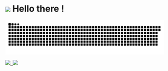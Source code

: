 <h1><img src="https://emojis.slackmojis.com/emojis/images/1544200527/5029/hello_there.gif?1544200527" width="30"/> Hello there !</h1>

![Snake animation](https://github.com/gabrielrom/gabrielrom/blob/output/github-contribution-grid-snake.svg)

<!-- 
[![Anurag's GitHub stats](https://github-readme-stats.vercel.app/api?username=gabrielrom&show_icons=true&theme=dracula)](https://github.com/gabrielrom/github-readme-stats) 
[![Top Langs](https://github-readme-stats.vercel.app/api/top-langs/?username=gabrielrom&theme=dracula&layout=compact)](https://github.com/gabrielrom/github-readme-stats) -->

<p>
  <a href="https://github.com/gabrielrom">
    <img height="180em" src="https://github-readme-stats.vercel.app/api?username=gabrielrom&show_icons=true&theme=dracula"/>&nbsp
    <img height="180em" src="https://github-readme-stats.vercel.app/api/top-langs/?username=gabrielrom&theme=dracula&layout=compact"/>
  </a>
</p>




 

